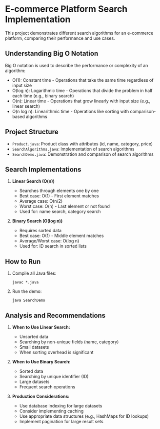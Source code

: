 # E-commerce Platform Search Implementation

This project demonstrates different search algorithms for an e-commerce platform, comparing their performance and use cases.

## Understanding Big O Notation

Big O notation is used to describe the performance or complexity of an algorithm:
- O(1): Constant time - Operations that take the same time regardless of input size
- O(log n): Logarithmic time - Operations that divide the problem in half each time (e.g., binary search)
- O(n): Linear time - Operations that grow linearly with input size (e.g., linear search)
- O(n log n): Linearithmic time - Operations like sorting with comparison-based algorithms

## Project Structure

- `Product.java`: Product class with attributes (id, name, category, price)
- `SearchAlgorithms.java`: Implementation of search algorithms
- `SearchDemo.java`: Demonstration and comparison of search algorithms

## Search Implementations

1. **Linear Search (O(n))**
   - Searches through elements one by one
   - Best case: O(1) - First element matches
   - Average case: O(n/2)
   - Worst case: O(n) - Last element or not found
   - Used for: name search, category search

2. **Binary Search (O(log n))**
   - Requires sorted data
   - Best case: O(1) - Middle element matches
   - Average/Worst case: O(log n)
   - Used for: ID search in sorted lists

## How to Run

1. Compile all Java files:
   ```
   javac *.java
   ```

2. Run the demo:
   ```
   java SearchDemo
   ```

## Analysis and Recommendations

1. **When to Use Linear Search:**
   - Unsorted data
   - Searching by non-unique fields (name, category)
   - Small datasets
   - When sorting overhead is significant

2. **When to Use Binary Search:**
   - Sorted data
   - Searching by unique identifier (ID)
   - Large datasets
   - Frequent search operations

3. **Production Considerations:**
   - Use database indexing for large datasets
   - Consider implementing caching
   - Use appropriate data structures (e.g., HashMaps for ID lookups)
   - Implement pagination for large result sets 